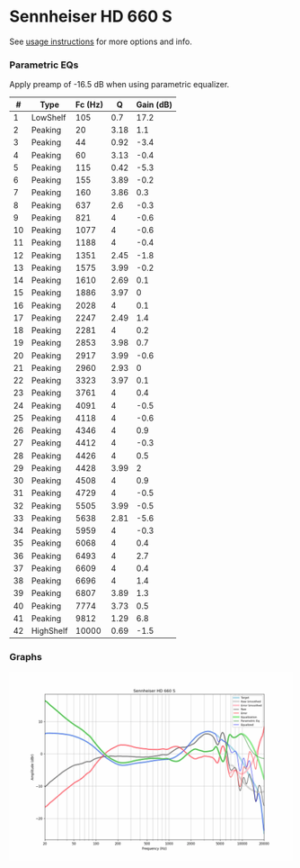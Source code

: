 # Sennheiser HD 660 S
See [usage instructions](https://github.com/jaakkopasanen/AutoEq#usage) for more options and info.

### Parametric EQs
Apply preamp of -16.5 dB when using parametric equalizer.

|   # | Type      |   Fc (Hz) |    Q |   Gain (dB) |
|-----|-----------|-----------|------|-------------|
|   1 | LowShelf  |       105 | 0.7  |        17.2 |
|   2 | Peaking   |        20 | 3.18 |         1.1 |
|   3 | Peaking   |        44 | 0.92 |        -3.4 |
|   4 | Peaking   |        60 | 3.13 |        -0.4 |
|   5 | Peaking   |       115 | 0.42 |        -5.3 |
|   6 | Peaking   |       155 | 3.89 |        -0.2 |
|   7 | Peaking   |       160 | 3.86 |         0.3 |
|   8 | Peaking   |       637 | 2.6  |        -0.3 |
|   9 | Peaking   |       821 | 4    |        -0.6 |
|  10 | Peaking   |      1077 | 4    |        -0.6 |
|  11 | Peaking   |      1188 | 4    |        -0.4 |
|  12 | Peaking   |      1351 | 2.45 |        -1.8 |
|  13 | Peaking   |      1575 | 3.99 |        -0.2 |
|  14 | Peaking   |      1610 | 2.69 |         0.1 |
|  15 | Peaking   |      1886 | 3.97 |         0   |
|  16 | Peaking   |      2028 | 4    |         0.1 |
|  17 | Peaking   |      2247 | 2.49 |         1.4 |
|  18 | Peaking   |      2281 | 4    |         0.2 |
|  19 | Peaking   |      2853 | 3.98 |         0.7 |
|  20 | Peaking   |      2917 | 3.99 |        -0.6 |
|  21 | Peaking   |      2960 | 2.93 |         0   |
|  22 | Peaking   |      3323 | 3.97 |         0.1 |
|  23 | Peaking   |      3761 | 4    |         0.4 |
|  24 | Peaking   |      4091 | 4    |        -0.5 |
|  25 | Peaking   |      4118 | 4    |        -0.6 |
|  26 | Peaking   |      4346 | 4    |         0.9 |
|  27 | Peaking   |      4412 | 4    |        -0.3 |
|  28 | Peaking   |      4426 | 4    |         0.5 |
|  29 | Peaking   |      4428 | 3.99 |         2   |
|  30 | Peaking   |      4508 | 4    |         0.9 |
|  31 | Peaking   |      4729 | 4    |        -0.5 |
|  32 | Peaking   |      5505 | 3.99 |        -0.5 |
|  33 | Peaking   |      5638 | 2.81 |        -5.6 |
|  34 | Peaking   |      5959 | 4    |        -0.3 |
|  35 | Peaking   |      6068 | 4    |         0.4 |
|  36 | Peaking   |      6493 | 4    |         2.7 |
|  37 | Peaking   |      6609 | 4    |         0.4 |
|  38 | Peaking   |      6696 | 4    |         1.4 |
|  39 | Peaking   |      6807 | 3.89 |         1.3 |
|  40 | Peaking   |      7774 | 3.73 |         0.5 |
|  41 | Peaking   |      9812 | 1.29 |         6.8 |
|  42 | HighShelf |     10000 | 0.69 |        -1.5 |

### Graphs
![](./Sennheiser%20HD%20660%20S.png)
